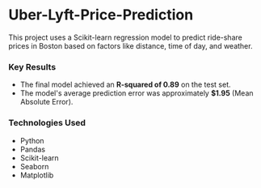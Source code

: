 # Uber-Lyft-Price-Prediction

This project uses a Scikit-learn regression model to predict ride-share prices in Boston based on factors like distance, time of day, and weather.

### Key Results
- The final model achieved an **R-squared of 0.89** on the test set.
- The model's average prediction error was approximately **$1.95** (Mean Absolute Error).

### Technologies Used
- Python
- Pandas
- Scikit-learn
- Seaborn
- Matplotlib

